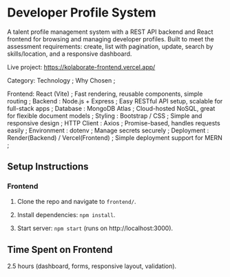 # Developer Profile System

A talent profile management system with a REST API backend and React frontend for browsing and managing developer profiles. Built to meet the assessment requirements: create, list with pagination, update, search by skills/location, and a responsive dashboard.

Live project: https://kolaborate-frontend.vercel.app/


 Category: Technology ; Why Chosen ;

Frontend: React (Vite) ; Fast rendering, reusable components, simple routing ;
Backend : Node.js + Express ; Easy RESTful API setup, scalable for full-stack apps ;
Database : MongoDB Atlas ; Cloud-hosted NoSQL, great for flexible document models ;
Styling : Bootstrap / CSS ; Simple and responsive design ;
HTTP Client : Axios ; Promise-based, handles requests easily ;
Environment : dotenv ; Manage secrets securely ;
Deployment : Render(Backend) / Vercel(Frontend) ; Simple deployment support for MERN ;

## Setup Instructions
### Frontend
1. Clone the repo and navigate to `frontend/`.
2. Install dependencies: `npm install`.

3. Start server: `npm start` (runs on http://localhost:3000).

## Time Spent on Frontend
2.5 hours (dashboard, forms, responsive layout, validation).
